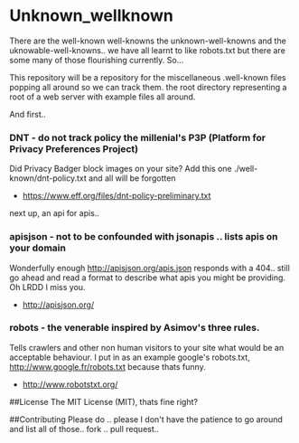 Unknown_wellknown
=================

There are the well-known well-knowns the unknown-well-knowns and the uknowable-well-knowns.. we have all learnt to like robots.txt but there are some many of those flourishing currently. So...

This repository will be a repository for the miscellaneous .well-known files popping all around so we can track them. the root directory representing a root of a web server with example files all around.

And first..

### DNT - do not track policy the millenial's P3P (Platform for Privacy Preferences Project) 
Did Privacy Badger block images on your site? Add this one ./well-known/dnt-policy.txt and all will be forgotten

  * https://www.eff.org/files/dnt-policy-preliminary.txt

next up, an api for apis..

### apisjson - not to be confounded with jsonapis .. lists apis on your domain
Wonderfully enough http://apisjson.org/apis.json responds with a 404.. still go ahead and read a format to describe what apis you might be providing. Oh LRDD I miss you.

* http://apisjson.org/

### robots - the venerable inspired by Asimov's three rules.
Tells crawlers and other non human visitors to your site what would be an acceptable behaviour. I put in as an example google's robots.txt, http://www.google.fr/robots.txt because thats funny.

* http://www.robotstxt.org/ 


##License
The MIT License (MIT), thats fine right?

##Contributing
Please do .. please I don't have the patience to go around and list all of those.. fork .. pull request..
